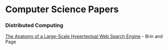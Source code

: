 # Computer Science Papers

### Distributed Computing
[The Anatomy of a Large-Scale Hypertextual
Web Search Engine](/src/anatomy-of-search-engine.pdf) - Brin and Page


